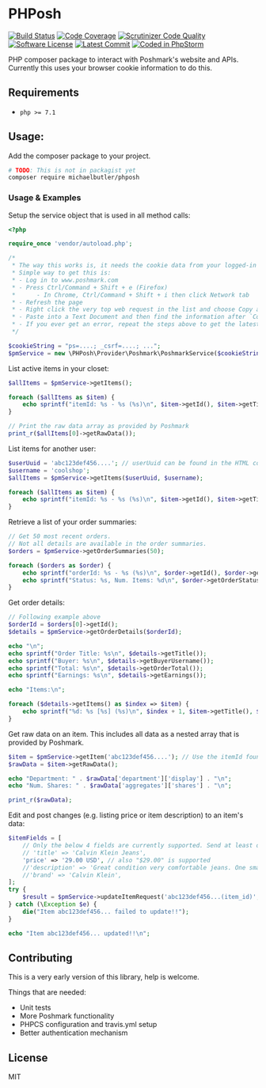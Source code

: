 # PHPosh

[![Build Status](https://travis-ci.org/michaelbutler/phposh.svg?branch=master&_=12345)](https://travis-ci.org/michaelbutler/phposh)
[![Code Coverage](https://scrutinizer-ci.com/g/michaelbutler/phposh/badges/coverage.png?b=master)](https://scrutinizer-ci.com/g/michaelbutler/phposh/?branch=master)
[![Scrutinizer Code Quality](https://scrutinizer-ci.com/g/michaelbutler/phposh/badges/quality-score.png?b=master)](https://scrutinizer-ci.com/g/michaelbutler/phposh/?branch=master)
[![Software License](https://img.shields.io/badge/license-MIT-brightgreen.svg)](https://github.com/michaelbutler/phposh/blob/master/LICENSE)
[![Latest Commit](https://img.shields.io/github/last-commit/michaelbutler/phposh/master)](https://github.com/michaelbutler/phposh/commits/master)
[![Coded in PhpStorm](https://img.shields.io/badge/Coded%20in-PhpStorm-blueviolet)](https://jetbrains.com/phpstorm)

PHP composer package to interact with Poshmark's website and APIs. Currently this uses your browser cookie information to do this.

## Requirements

- `php >= 7.1`

## Usage:

Add the composer package to your project.

```sh
# TODO: This is not in packagist yet
composer require michaelbutler/phposh
```


### Usage & Examples

Setup the service object that is used in all method calls:

```php
<?php

require_once 'vendor/autoload.php';

/*
 * The way this works is, it needs the cookie data from your logged-in Poshmark browser session.
 * Simple way to get this is:
 * - Log in to www.poshmark.com
 * - Press Ctrl/Command + Shift + e (Firefox)
 *      - In Chrome, Ctrl/Command + Shift + i then click Network tab
 * - Refresh the page
 * - Right click the very top web request in the list and choose Copy as cURL
 * - Paste into a Text Document and then find the information after `Cookie:`
 * - If you ever get an error, repeat the steps above to get the latest cookie data.
 */

$cookieString = "ps=....; _csrf=....; ...";
$pmService = new \PHPosh\Provider\Poshmark\PoshmarkService($cookieString);
```

List active items in your closet:

```php
$allItems = $pmService->getItems();

foreach ($allItems as $item) {
    echo sprintf("itemId: %s - %s (%s)\n", $item->getId(), $item->getTitle(), $item->getPrice());
}

// Print the raw data array as provided by Poshmark
print_r($allItems[0]->getRawData());
```

List items for another user:

```php
$userUuid = 'abc123def456....'; // userUuid can be found in the HTML code of a user's closet web page
$username = 'coolshop';
$allItems = $pmService->getItems($userUuid, $username);

foreach ($allItems as $item) {
    echo sprintf("itemId: %s - %s (%s)\n", $item->getId(), $item->getTitle(), $item->getPrice());
}
```

Retrieve a list of your order summaries:

```php
// Get 50 most recent orders.
// Not all details are available in the order summaries.
$orders = $pmService->getOrderSummaries(50);

foreach ($orders as $order) {
    echo sprintf("orderId: %s - %s (%s)\n", $order->getId(), $order->getTitle(), $order->getBuyerUsername());
    echo sprintf("Status: %s, Num. Items: %d\n", $order->getOrderStatus(), $order->getItemCount());
}
```

Get order details:

```php
// Following example above
$orderId = $orders[0]->getId();
$details = $pmService->getOrderDetails($orderId);

echo "\n";
echo sprintf("Order Title: %s\n", $details->getTitle());
echo sprintf("Buyer: %s\n", $details->getBuyerUsername());
echo sprintf("Total: %s\n", $details->getOrderTotal());
echo sprintf("Earnings: %s\n", $details->getEarnings());

echo "Items:\n";

foreach ($details->getItems() as $index => $item) {
    echo sprintf("%d: %s [%s] (%s)\n", $index + 1, $item->getTitle(), $item->getSize(), $item->getPrice());
}
```

Get raw data on an item. This includes all data as a nested array that is provided by Poshmark.

```php
$item = $pmService->getItem('abc123def456....'); // Use the itemId found via getItems or from an order
$rawData = $item->getRawData();

echo "Department: " . $rawData['department']['display'] . "\n";
echo "Num. Shares: " . $rawData['aggregates']['shares'] . "\n";

print_r($rawData);
```

Edit and post changes (e.g. listing price or item description) to an item's data:

```php
$itemFields = [
    // Only the below 4 fields are currently supported. Send at least one, multiple supported.
    // 'title' => 'Calvin Klein Jeans',
    'price' => '29.00 USD', // also "$29.00" is supported
    //'description' => 'Great condition very comfortable jeans. One small tear on the left front pocket',
    //'brand' => 'Calvin Klein',
];
try {
    $result = $pmService->updateItemRequest('abc123def456...(item_id)', $itemFields);
} catch (\Exception $e) {
    die("Item abc123def456... failed to update!!");
}

echo "Item abc123def456... updated!!\n";
```

## Contributing

This is a very early version of this library, help is welcome.

Things that are needed:

- Unit tests
- More Poshmark functionality
- PHPCS configuration and travis.yml setup
- Better authentication mechanism

## License

MIT
